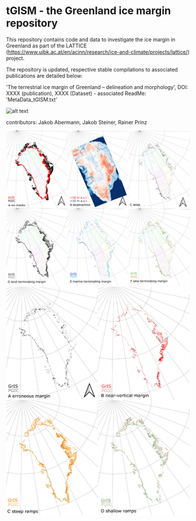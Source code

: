 # tGISM - the Greenland ice margin repository

This repository contains code and data to investigate the ice margin in Greenland as part of the LATTICE (https://www.uibk.ac.at/en/acinn/research/ice-and-climate/projects/lattice/) project.

The repository is updated, respective stable compilations to associated publications are detailed below:

'The terrestrial ice margin of Greenland – delineation and morphology', DOI: XXXX (publication), XXXX (Dataset) - associated ReadMe: 'MetaData_tGISM.txt'

 ![alt text](https://github.com/fidelsteiner/tGISM/blob/master/P8298430.JPG?raw=true)

contributors: Jakob Abermann, Jakob Steiner, Rainer Prinz

 ![alt text](https://github.com/fidelsteiner/tGISM/blob/master/FigureS4.jpg?raw=true)
  ![alt text](https://github.com/fidelsteiner/tGISM/blob/master/FigureS5.jpg?raw=true)
